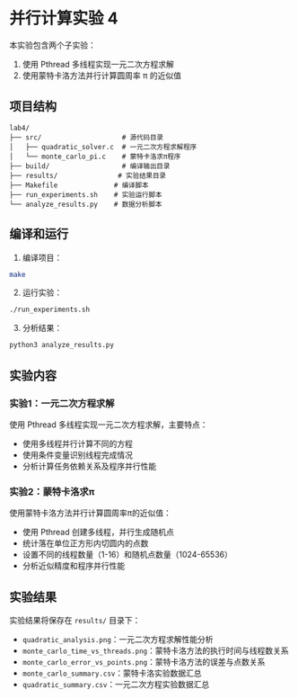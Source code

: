 # 并行计算实验 4

本实验包含两个子实验：
1. 使用 Pthread 多线程实现一元二次方程求解
2. 使用蒙特卡洛方法并行计算圆周率 π 的近似值

## 项目结构

```
lab4/
├── src/                    # 源代码目录
│   ├── quadratic_solver.c  # 一元二次方程求解程序
│   └── monte_carlo_pi.c    # 蒙特卡洛求π程序
├── build/                  # 编译输出目录
├── results/               # 实验结果目录
├── Makefile              # 编译脚本
├── run_experiments.sh    # 实验运行脚本
└── analyze_results.py    # 数据分析脚本
```

## 编译和运行

1. 编译项目：
```bash
make
```

2. 运行实验：
```bash
./run_experiments.sh
```

3. 分析结果：
```bash
python3 analyze_results.py
```

## 实验内容

### 实验1：一元二次方程求解

使用 Pthread 多线程实现一元二次方程求解，主要特点：
- 使用多线程并行计算不同的方程
- 使用条件变量识别线程完成情况
- 分析计算任务依赖关系及程序并行性能

### 实验2：蒙特卡洛求π

使用蒙特卡洛方法并行计算圆周率π的近似值：
- 使用 Pthread 创建多线程，并行生成随机点
- 统计落在单位正方形内切圆内的点数
- 设置不同的线程数量（1-16）和随机点数量（1024-65536）
- 分析近似精度和程序并行性能

## 实验结果

实验结果将保存在 `results/` 目录下：
- `quadratic_analysis.png`：一元二次方程求解性能分析
- `monte_carlo_time_vs_threads.png`：蒙特卡洛方法的执行时间与线程数关系
- `monte_carlo_error_vs_points.png`：蒙特卡洛方法的误差与点数关系
- `monte_carlo_summary.csv`：蒙特卡洛实验数据汇总
- `quadratic_summary.csv`：一元二次方程实验数据汇总 